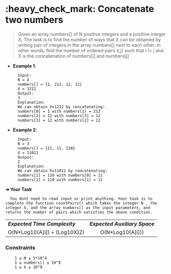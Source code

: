 <h1>:heavy_check_mark: Concatenate two numbers </h1>
<blockquote>Given an array numbers[] of N positive integers and a positive integer X, The task is to find the number of ways that X can be obtained by writing pair of integers in the array numbers[] next to each other. In other words, find the number of ordered pairs (i,j) such that i != j and X is the concatenation of numbers[i] and numbers[j]</blockquote>

* **Example 1**:<br>

        Input:
        N = 4 
        numbers[] = {1, 212, 12, 12}
        X = 1212
        Output:
        3
        Explanation:
        We can obtain X=1212 by concatenating:
        numbers[0] = 1 with numbers[1] = 212
        numbers[2] = 12 with numbers[3] = 12
        numbers[3] = 12 with numbers[2] = 12

* **Example 2**:<br>

        Input: 
        N = 3
        numbers[] = {11, 11, 110}
        X = 11011
        Output:
        2
        Explanation:
        We can obtain X=11011 by concatenating:
        numbers[2] = 110 with numbers[0] = 11
        numbers[2] = 110 with numbers[1] = 11

**➔ Your Task**

      You dont need to read input or print anything. Your task is to complete the function countPairs() which takes the integer N , the integer X, and the array numbers[] as the input parameters, and returns the number of pairs which satisfies the above condition.

<table align="center">
      <tr><td><em><b>Expected Time Complexity</td> <td><em><b>Expected Auxiliary Space</td></tr>
      <tr><td align="center">O(N*Log10(A[i]) + (Log10X)2)</td> <td align="center">O(N*Log10(A[i]))</td></tr>
</table>

### **Constraints** 

        1 ≤ N ≤ 5*10^4 
        1 ≤ numbers[] ≤ 10^9
        1 ≤ X ≤ 10^9